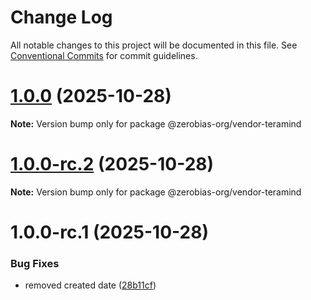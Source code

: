 # Change Log

All notable changes to this project will be documented in this file.
See [Conventional Commits](https://conventionalcommits.org) for commit guidelines.

# [1.0.0](https://github.com/zerobias-org/vendor/compare/@zerobias-org/vendor-teramind@1.0.0-rc.2...@zerobias-org/vendor-teramind@1.0.0) (2025-10-28)

**Note:** Version bump only for package @zerobias-org/vendor-teramind





# [1.0.0-rc.2](https://github.com/zerobias-org/vendor/compare/@zerobias-org/vendor-teramind@1.0.0-rc.1...@zerobias-org/vendor-teramind@1.0.0-rc.2) (2025-10-28)

**Note:** Version bump only for package @zerobias-org/vendor-teramind





# 1.0.0-rc.1 (2025-10-28)


### Bug Fixes

* removed created date ([28b11cf](https://github.com/zerobias-org/vendor/commit/28b11cf2563e9cdadd4b1dc83edd60d2fcd01df0))
